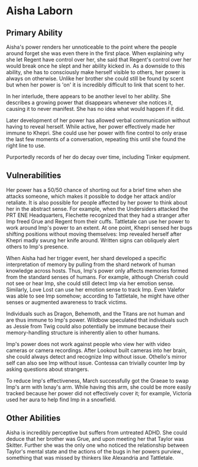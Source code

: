 # Aisha Laborn
## Primary Ability
Aisha's power renders her unnoticeable to the point where the people around forget she was even there in the first place. When explaining why she let Regent have control over her, she said that Regent's control over her would break once he slept and her ability kicked in. As a downside to this ability, she has to consciously make herself visible to others, her power is always on otherwise. Unlike her brother she could still be found by scent but when her power is 'on' it is incredibly difficult to link that scent to her.

In her interlude, there appears to be another level to her ability. She describes a growing power that disappears whenever she notices it, causing it to never manifest. She has no idea what would happen if it did.

Later development of her power has allowed verbal communication without having to reveal herself. While active, her power effectively made her immune to Khepri. She could use her power with fine control to only erase the last few moments of a conversation, repeating this until she found the right line to use.

Purportedly records of her do decay over time, including Tinker equipment.

## Vulnerabilities
Her power has a 50/50 chance of shorting out for a brief time when she attacks someone, which makes it possible to dodge her attack and/or retaliate. It is also possible for people affected by her power to think about her in the abstract sense. For example, when the Undersiders attacked the PRT ENE Headquarters, Flechette recognized that they had a stranger after Imp freed Grue and Regent from their cuffs. Tattletale can use her power to work around Imp's power to an extent. At one point, Khepri sensed her bugs shifting positions without moving themselves: Imp revealed herself after Khepri madly swung her knife around. Written signs can obliquely alert others to Imp's presence.

When Aisha had her trigger event, her shard developed a specific interpretation of memory by pulling from the shard network of human knowledge across hosts. Thus, Imp's power only affects memories formed from the standard senses of humans. For example, although Cherish could not see or hear Imp, she could still detect Imp via her emotion sense. Similarly, Love Lost can use her emotion sense to track Imp. Even Valefor was able to see Imp somehow; according to Tattletale, he might have other senses or augmented awareness to track victims.

Individuals such as Dragon, Behemoth, and the Titans are not human and are thus immune to Imp's power. Wildbow speculated that individuals such as Jessie from Twig could also potentially be immune because their memory-handling structure is inherently alien to other humans.

Imp's power does not work against people who view her with video cameras or camera recordings. After Lookout built cameras into her brain, she could always detect and recognize Imp without issue. Othello's mirror self can also see Imp without issue. Contessa can trivially counter Imp by asking questions about strangers.

To reduce Imp's effectiveness, March successfully got the Graeae to swap Imp's arm with Ixnay's arm. While having this arm, she could be more easily tracked because her power did not effectively cover it; for example, Victoria used her aura to help find Imp in a snowfield.

## Other Abilities
Aisha is incredibly perceptive but suffers from untreated ADHD. She could deduce that her brother was Grue, and upon meeting her that Taylor was Skitter. Further she was the only one who noticed the relationship between Taylor's mental state and the actions of the bugs in her powers purview., something that was missed by thinkers like Alexandria and Tattletale.
